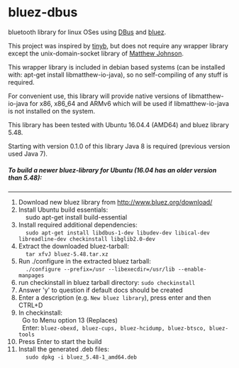 # bluez-dbus
bluetooth library for linux OSes using [DBus](https://dbus.freedesktop.org/) and [bluez](http://www.bluez.org/).

This project was inspired by [tinyb](https://github.com/intel-iot-devkit/tinyb),
but does not require any wrapper library except the
unix-domain-socket library of [Matthew Johnson](http://www.matthew.ath.cx/projects/java/).

This wrapper library is included in debian based systems (can be installed with: apt-get install libmatthew-io-java), so
no self-compiling of any stuff is required.

For convenient use, this library will provide native versions of libmatthew-io-java for x86, x86_64 and ARMv6 which will
be used if libmatthew-io-java is not installed on the system.

This library has been tested with Ubuntu 16.04.4 (AMD64) and bluez library 5.48.

Starting with version 0.1.0 of this library Java 8 is required (previous version used Java 7).


##### To build a newer bluez-library for Ubuntu (16.04 has an older version than 5.48):
-------------
1. Download new bluez library from http://www.bluez.org/download/
2. Install Ubuntu build essentials:  
  &nbsp;&nbsp;&nbsp;&nbsp;sudo apt-get install build-essential
3. Install required additional dependencies:  
&nbsp;&nbsp;&nbsp;&nbsp;`sudo apt-get install libdbus-1-dev libudev-dev libical-dev libreadline-dev checkinstall libglib2.0-dev`
4. Extract the downloaded bluez-tarball:  
&nbsp;&nbsp;&nbsp;&nbsp;`tar xfvJ bluez-5.48.tar.xz`
5. Run ./configure in the extracted bluez tarball:  
   &nbsp;&nbsp;&nbsp;&nbsp;`./configure --prefix=/usr --libexecdir=/usr/lib --enable-manpages`
6. run checkinstall in bluez tarball directory: `sudo checkinstall`
7. Answer 'y' to question if default docs should be created
8. Enter a description (e.g. `New bluez library`), press enter and then CTRL+D
9. In checkinstall:  
    &nbsp;&nbsp;Go to Menu option 13 (Replaces)  
    &nbsp;&nbsp;Enter: `bluez-obexd, bluez-cups, bluez-hcidump, bluez-btsco, bluez-tools`
10. Press Enter to start the build
11. Install the generated .deb files:  
  &nbsp;&nbsp;&nbsp;&nbsp;`sudo dpkg -i bluez_5.48-1_amd64.deb`
